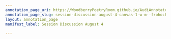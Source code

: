 ```yaml
---
annotation_page_uri: https://WoodberryPoetryRoom.github.io/AudiAnnotate-Workshop/annotations/session-discussion-august-4-canvas-1-w-m--frohock.json
annotation_page_slug: session-discussion-august-4-canvas-1-w-m--frohock
layout: annotation_page
manifest_label: Session Discussion August 4

---
```


